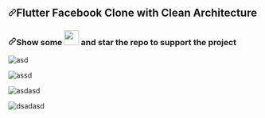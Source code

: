 <div data-target="readme-toc.content" class="Box-body px-5 pb-5">
            <article class="markdown-body entry-content container-lg" itemprop="text"><h1 tabindex="-1" dir="auto"><a id="user-content-flutter-chatgpt-with-clean-architecture" class="anchor" aria-hidden="true" href="#flutter-chatgpt-with-clean-architecture"><svg class="octicon octicon-link" viewBox="0 0 16 16" version="1.1" width="16" height="16" aria-hidden="true"><path fill-rule="evenodd" d="M7.775 3.275a.75.75 0 001.06 1.06l1.25-1.25a2 2 0 112.83 2.83l-2.5 2.5a2 2 0 01-2.83 0 .75.75 0 00-1.06 1.06 3.5 3.5 0 004.95 0l2.5-2.5a3.5 3.5 0 00-4.95-4.95l-1.25 1.25zm-4.69 9.64a2 2 0 010-2.83l2.5-2.5a2 2 0 012.83 0 .75.75 0 001.06-1.06 3.5 3.5 0 00-4.95 0l-2.5 2.5a3.5 3.5 0 004.95 4.95l1.25-1.25a.75.75 0 00-1.06-1.06l-1.25 1.25a2 2 0 01-2.83 0z"></path></svg></a>Flutter Facebook Clone with Clean Architecture</h1>
<h3 tabindex="-1" dir="auto"><a id="user-content-show-some-----and-star-the-repo-to-support-the-project" class="anchor" aria-hidden="true" href="#show-some-----and-star-the-repo-to-support-the-project"><svg class="octicon octicon-link" viewBox="0 0 16 16" version="1.1" width="16" height="16" aria-hidden="true"><path fill-rule="evenodd" d="M7.775 3.275a.75.75 0 001.06 1.06l1.25-1.25a2 2 0 112.83 2.83l-2.5 2.5a2 2 0 01-2.83 0 .75.75 0 00-1.06 1.06 3.5 3.5 0 004.95 0l2.5-2.5a3.5 3.5 0 00-4.95-4.95l-1.25 1.25zm-4.69 9.64a2 2 0 010-2.83l2.5-2.5a2 2 0 012.83 0 .75.75 0 001.06-1.06 3.5 3.5 0 00-4.95 0l-2.5 2.5a3.5 3.5 0 004.95 4.95l1.25-1.25a.75.75 0 00-1.06-1.06l-1.25 1.25a2 2 0 01-2.83 0z"></path></svg></a>Show some  <a target="_blank" rel="noopener noreferrer nofollow" href="https://camo.githubusercontent.com/2c77f2911f183aaa169004f4ff8339b3dd6c89cf0dd3c3e9be142019cee84064/68747470733a2f2f6769746875622e6769746875626173736574732e636f6d2f696d616765732f69636f6e732f656d6f6a692f756e69636f64652f323736342e706e67"><img src="https://camo.githubusercontent.com/2c77f2911f183aaa169004f4ff8339b3dd6c89cf0dd3c3e9be142019cee84064/68747470733a2f2f6769746875622e6769746875626173736574732e636f6d2f696d616765732f69636f6e732f656d6f6a692f756e69636f64652f323736342e706e67" width="30" height="30" data-canonical-src="https://github.githubassets.com/images/icons/emoji/unicode/2764.png" style="max-width: 100%;"></a>   and star the repo to support the project</h3>

![asd](https://github.com/hassank185/Facebook_Web_Clone/assets/71763166/9a7aeeac-18f2-41d9-9951-54ffa65089de)
                        
![assd](https://github.com/hassank185/Facebook_Web_Clone/assets/71763166/189ccec9-455a-4aa9-9473-ad3ea4ccd6fc)
                        
![asdasd](https://github.com/hassank185/Facebook_Web_Clone/assets/71763166/cb94c843-24db-4554-9e95-60fb6592b7f6)
                        
![dsadasd](https://github.com/hassank185/Facebook_Web_Clone/assets/71763166/e61dadcd-1823-46c3-b0be-2b19513c8a43)

